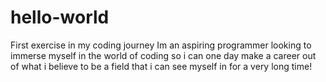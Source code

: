 # hello-world
First exercise in my coding journey
Im an aspiring programmer looking to immerse myself in the world of coding so i can one day make a career out of what i believe to be a field that i can see myself in for a very long time!
